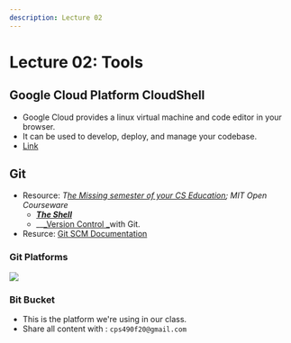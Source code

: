 ```yaml
---
description: Lecture 02
---
```


# Lecture 02: Tools

## Google Cloud Platform CloudShell

* Google Cloud provides a linux virtual machine and code editor in your browser.
* It can be used to develop, deploy, and manage your codebase.
* [Link](https://ssh.cloud.google.com)

## Git



* Resource: _T_[_he Missing semester of your CS Education_](https://missing.csail.mit.edu)_; MIT Open Courseware_
  * __[_The Shell_](https://missing.csail.mit.edu/2020/course-shell/)__
  * __[_Version Control _](https://missing.csail.mit.edu/2020/version-control/)with Git.
* Resurce: [Git SCM Documentation](https://git-scm.com)

### Git Platforms

![](<../../../.gitbook/assets/image (197) (1).png>)

### Bit Bucket

* This is the platform we're using in our class.
* Share all content with : `cps490f20@gmail.com`
